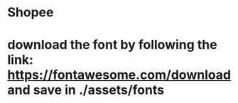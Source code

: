 # Shopee
# download the font by following the link: https://fontawesome.com/download and save in ./assets/fonts

